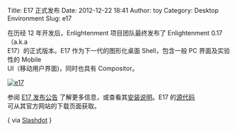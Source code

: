Title: E17 正式发布
Date: 2012-12-22 18:41
Author: toy
Category: Desktop Environment
Slug: e17

在历经 12 年开发后，Enlightenment 项目团队最终发布了 Enlightenment
0.17（a.k.a  
E17）的正式版本。E17 作为下一代的图形化桌面 Shell，包含一般 PC
界面及实验性的 Mobile  
UI（移动用户界面)，同时也具有 Compositor。

[![e17](http://lt-file.b0.upaiyun.com/files/2012/12/e17-thumb.png)](http://lt-file.b0.upaiyun.com/files/2012/12/e17.png)

参阅 [E17 发布公告][e] 了解更多信息，或查看其[安装说明][i]。E17
的[源代码][s]  
可从其官方网站的下载页面获取。

[e]: http://enlightenment.org/p.php?p=news&l=en  
[i]: http://enlightenment.org/p.php?p=about/e17&l=en  
[s]: http://enlightenment.org/p.php?p=download&l=en

{ via
[Slashdot](http://tech.slashdot.org/story/12/12/22/0129200/after-12-years-of-development-e17-is-out)
}
